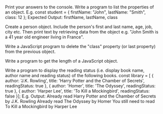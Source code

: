 Print your answers to the console.
Write a program to list the properties of an object. E.g. const student = { firstName: "John", lastName: "Smith", class: 12 }; Expected Output: firstName, lastName, class

Create a person object. Include the person's first and last name, age, job, city etc. Then print text by retrieving data from the object e.g. "John Smith is a 41 year old engineer living in France".

Write a JavaScript program to delete the "class" property (or last property) from the previous object.

Write a program to get the length of a JavaScript object.

Write a program to display the reading status (i.e. display book name, author name and reading status) of the following books. const library = [ { author: 'J.K. Rowling', title: 'Harry Potter and the Chamber of Secrets', readingStatus: true }, { author: 'Homer', title: 'The Odyssey', readingStatus: true }, { author: 'Harper Lee', title: 'To Kill a Mockingbird', readingStatus: false }]; E.g. Output: Already read Harry Potter and the Chamber of Secrets by J.K. Rowling Already read The Odyssey by Homer You still need to read To Kill a Mockingbird by Harper Lee